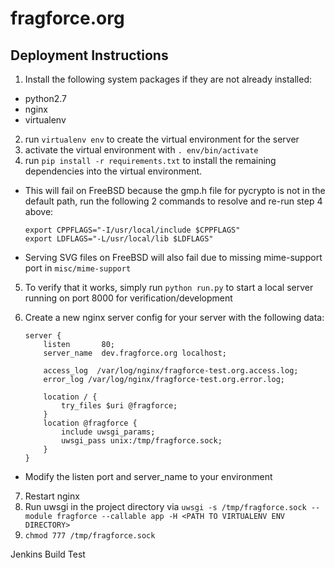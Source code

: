 # fragforce.org
## Deployment Instructions
1. Install the following system packages if they are not already installed:
  * python2.7
  * nginx
  * virtualenv
2. run ```virtualenv env``` to create the virtual environment for the server
3. activate the virtual environment with ```. env/bin/activate```
4. run ```pip install -r requirements.txt``` to install the remaining dependencies into the virtual environment.
  * This will fail on FreeBSD because the gmp.h file for pycrypto is not in the default path, run the following 2 commands to resolve and re-run step 4 above:

    ```
    export CPPFLAGS="-I/usr/local/include $CPPFLAGS"
    export LDFLAGS="-L/usr/local/lib $LDFLAGS"
    ```
  * Serving SVG files on FreeBSD will also fail due to missing mime-support port in ```misc/mime-support```
5. To verify that it works, simply run ```python run.py``` to start a local server running on port 8000 for verification/development
6. Create a new nginx server config for your server with the following data: 

    ```
    server {
        listen       80;
        server_name  dev.fragforce.org localhost;

        access_log  /var/log/nginx/fragforce-test.org.access.log;
        error_log /var/log/nginx/fragforce-test.org.error.log;

        location / {
            try_files $uri @fragforce;
        }
        location @fragforce {
            include uwsgi_params;
            uwsgi_pass unix:/tmp/fragforce.sock;
        }
    }
    ```
  * Modify the listen port and server_name to your environment
7. Restart nginx
8. Run uwsgi in the project directory via ```uwsgi -s /tmp/fragforce.sock --module fragforce --callable app -H <PATH TO VIRTUALENV ENV DIRECTORY>```
9. ```chmod 777 /tmp/fragforce.sock```



Jenkins Build Test
